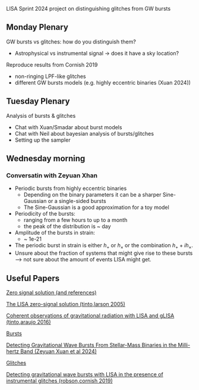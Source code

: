 LISA Sprint 2024 project on distinguishing glitches from GW bursts

## Monday Plenary
GW bursts vs glitches: how do you distinguish them?
* Astrophysical vs instrumental signal → does it have a sky location?

Reproduce results from Cornish 2019
- non-ringing LPF-like glitches
- different GW bursts models (e.g. highly eccentric binaries (Xuan 2024))

## Tuesday Plenary
Analysis of bursts & glitches
- Chat with Xuan/Smadar about burst models
- Chat with Neil about bayesian analysis of bursts/glitches
- Setting up the sampler

## Wednesday morning
### Conversatin with Zeyuan Xhan
- Periodic bursts from highly eccentric binaries
    - Depending on the binary parameters it can be a sharper Sine-Gaussian or a single-sided bursts
    - The Sine-Gaussian is a good approximation for a toy model
- Periodicity of the bursts:
    - ranging from a few hours to up to a month
    - the peak of the distribution is ~ day
- Amplitude of the bursts in strain:
    - ~ 1e-21
- The periodic burst in strain is either $h_+$ or $h_\times$ or the combination $h_+ + i h_\times$.
- Unsure about the fraction of systems that might give rise to these bursts --> not sure about the amount of events LISA might get.

## Useful Papers
<ins>Zero signal solution (and references)</ins>

[The LISA zero-signal solution (tinto,larson 2005)](https://iopscience.iop.org/article/10.1088/0264-9381/22/10/054)

[Coherent observations of gravitational radiation with LISA and gLISA (tinto,araujo 2016)](https://journals.aps.org/prd/abstract/10.1103/PhysRevD.94.081101)


<ins>Bursts</ins>

[Detecting Gravitational Wave Bursts From Stellar-Mass Binaries in the Milli-hertz Band (Zeyuan Xuan et al 2024)](https://arxiv.org/pdf/2310.00042)


<ins>Glitches</ins>

[Detecting gravitational wave bursts with LISA in the presence of instrumental glitches (robson,cornish 2019)](https://journals.aps.org/prd/abstract/10.1103/PhysRevD.99.024019)
